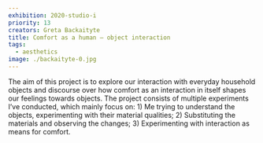 ```yaml
---
exhibition: 2020-studio-i
priority: 13
creators: Greta Backaityte
title: Comfort as a human — object interaction
tags:
  - aesthetics
image: ./backaityte-0.jpg
---
```


The aim of this project is to explore our interaction with everyday household objects and discourse over how comfort as an interaction in itself shapes our feelings towards objects. The project consists of multiple experiments I’ve conducted, which mainly focus on: 1) Me trying to understand the objects, experimenting with their material qualities; 2) Substituting the materials and observing the changes; 3) Experimenting with interaction as means for comfort.